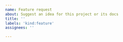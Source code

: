 ```yaml
---
name: Feature request
about: Suggest an idea for this project or its docs
title: ''
labels: 'kind:feature'
assignees: ''

---
```


<!--

Welcome to Apache Airflow!  For a smooth issue process, try to answer the following questions.
Don't worry if they're not all applicable; just try to include what you can :-)

If you need to include code snippets or logs, please put them in fenced code
blocks.  If they're super-long, please use the details tag like
<details><summary>super-long log</summary> lots of stuff </details>

Please delete these comment blocks before submitting the issue.

-->

<!-- What do you want to happen?

Rather than telling us how you might implement this solution, try to take a
step back and describe what you are trying to achieve.

-->

<!-- Is there currently another issue associated with this? -->
